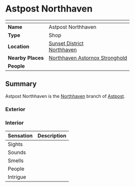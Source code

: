 # Astpost Northhaven

| []() | |
| --- | --- |
| **Name** | Astpost Northhaven |
| **Type** | Shop |
| **Location** | [Sunset District](../../districts/sunset-district.md)<br />[Northhaven](../../cities/northhaven.md) |
| **Nearby Places** | [Northhaven Astornox Stronghold](../../strongholds/northhaven-astornox-stronghold.md) |
| **People** | |

## Summary

Astpost Northhaven is the [Northhaven](../../cities/northhaven.md) branch of [Astpost](../../../organisations/astpost.md).

### Exterior

### Interior

| Sensation | Description |
| ---- | --- |
| Sights | |
| Sounds | |
| Smells | |
| People | |
| Intrigue | |
